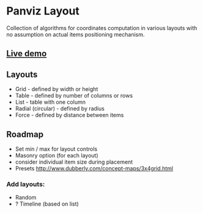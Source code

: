 ![[](https://travis-ci.org/panviz/layout.svg?branch=master)](https://travis-ci.org/panviz/layout)

# Panviz Layout
Collection of algorithms for coordinates computation in various layouts with no assumption on actual items positioning mechanism.

## [Live demo](http://daviste.com/demo/panviz-layout)

## Layouts
- Grid - defined by width or height
- Table - defined by number of columns or rows
- List - table with one column
- Radial (circular) - defined by radius
- Force - defined by distance between items

## Roadmap
- Set min / max for layout controls
- Masonry option (for each layout)
- consider individual item size during placement
- Presets http://www.dubberly.com/concept-maps/3x4grid.html

### Add layouts:
- Random
- ? Timeline (based on list)
